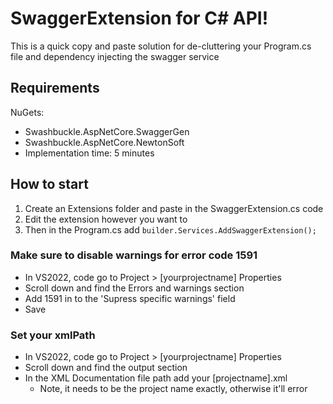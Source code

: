 # SwaggerExtension for C# API!

This is a quick copy and paste solution for de-cluttering your Program.cs file and dependency injecting the swagger service

## Requirements
NuGets:
- Swashbuckle.AspNetCore.SwaggerGen
- Swashbuckle.AspNetCore.NewtonSoft
- Implementation time: 5 minutes

## How to start
1) Create an Extensions folder and paste in the SwaggerExtension.cs code
2) Edit the extension however you want to
3) Then in the Program.cs add `builder.Services.AddSwaggerExtension();`

### Make sure to disable warnings for error code 1591
- In VS2022, code go to Project > [yourprojectname] Properties
- Scroll down and find the Errors and warnings section
- Add 1591 in to the 'Supress specific warnings' field
- Save

### Set your xmlPath
- In VS2022, code go to Project > [yourprojectname] Properties
- Scroll down and find the output section
- In the XML Documentation file path add your [projectname].xml
	- Note, it needs to be the project name exactly, otherwise it'll error
